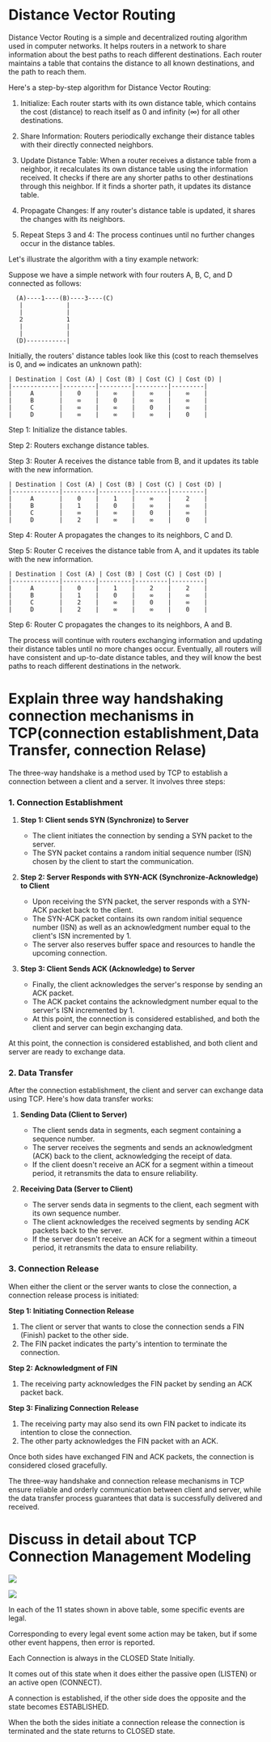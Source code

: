 # Distance Vector Routing

Distance Vector Routing is a simple and decentralized routing algorithm used in computer networks. It helps routers in a network to share information about the best paths to reach different destinations. Each router maintains a table that contains the distance to all known destinations, and the path to reach them.

Here's a step-by-step algorithm for Distance Vector Routing:

1. Initialize: Each router starts with its own distance table, which contains the cost (distance) to reach itself as 0 and infinity (∞) for all other destinations.

2. Share Information: Routers periodically exchange their distance tables with their directly connected neighbors.

3. Update Distance Table: When a router receives a distance table from a neighbor, it recalculates its own distance table using the information received. It checks if there are any shorter paths to other destinations through this neighbor. If it finds a shorter path, it updates its distance table.

4. Propagate Changes: If any router's distance table is updated, it shares the changes with its neighbors.

5. Repeat Steps 3 and 4: The process continues until no further changes occur in the distance tables.

Let's illustrate the algorithm with a tiny example network:

Suppose we have a simple network with four routers A, B, C, and D connected as follows:

```
  (A)----1----(B)----3----(C)
   |            |
   |            |
   2            1
   |            |
   |            |
  (D)-----------|
```

Initially, the routers' distance tables look like this (cost to reach themselves is 0, and ∞ indicates an unknown path):

```
| Destination | Cost (A) | Cost (B) | Cost (C) | Cost (D) |
|-------------|---------|---------|---------|---------|
|     A       |    0    |    ∞    |    ∞    |    ∞    |
|     B       |    ∞    |    0    |    ∞    |    ∞    |
|     C       |    ∞    |    ∞    |    0    |    ∞    |
|     D       |    ∞    |    ∞    |    ∞    |    0    |
```

Step 1: Initialize the distance tables.

Step 2: Routers exchange distance tables.

Step 3: Router A receives the distance table from B, and it updates its table with the new information.

```
| Destination | Cost (A) | Cost (B) | Cost (C) | Cost (D) |
|-------------|---------|---------|---------|---------|
|     A       |    0    |    1    |    ∞    |    2    |
|     B       |    1    |    0    |    ∞    |    ∞    |
|     C       |    ∞    |    ∞    |    0    |    ∞    |
|     D       |    2    |    ∞    |    ∞    |    0    |
```

Step 4: Router A propagates the changes to its neighbors, C and D.

Step 5: Router C receives the distance table from A, and it updates its table with the new information.

```
| Destination | Cost (A) | Cost (B) | Cost (C) | Cost (D) |
|-------------|---------|---------|---------|---------|
|     A       |    0    |    1    |    2    |    2    |
|     B       |    1    |    0    |    ∞    |    ∞    |
|     C       |    2    |    ∞    |    0    |    ∞    |
|     D       |    2    |    ∞    |    ∞    |    0    |
```

Step 6: Router C propagates the changes to its neighbors, A and B.

The process will continue with routers exchanging information and updating their distance tables until no more changes occur. Eventually, all routers will have consistent and up-to-date distance tables, and they will know the best paths to reach different destinations in the network.


# Explain three way handshaking connection mechanisms in TCP(connection establishment,Data Transfer, connection Relase)

The three-way handshake is a method used by TCP to establish a connection between a client and a server. It involves three steps:

### 1. Connection Establishment

1. **Step 1: Client sends SYN (Synchronize) to Server**
   - The client initiates the connection by sending a SYN packet to the server.
   - The SYN packet contains a random initial sequence number (ISN) chosen by the client to start the communication.

2. **Step 2: Server Responds with SYN-ACK (Synchronize-Acknowledge) to Client**
   - Upon receiving the SYN packet, the server responds with a SYN-ACK packet back to the client.
   - The SYN-ACK packet contains its own random initial sequence number (ISN) as well as an acknowledgment number equal to the client's ISN incremented by 1.
   - The server also reserves buffer space and resources to handle the upcoming connection.

3. **Step 3: Client Sends ACK (Acknowledge) to Server**
   - Finally, the client acknowledges the server's response by sending an ACK packet.
   - The ACK packet contains the acknowledgment number equal to the server's ISN incremented by 1.
   - At this point, the connection is considered established, and both the client and server can begin exchanging data.

At this point, the connection is considered established, and both client and server are ready to exchange data.

### 2. Data Transfer

After the connection establishment, the client and server can exchange data using TCP. Here's how data transfer works:

1. **Sending Data (Client to Server)**
   - The client sends data in segments, each segment containing a sequence number.
   - The server receives the segments and sends an acknowledgment (ACK) back to the client, acknowledging the receipt of data.
   - If the client doesn't receive an ACK for a segment within a timeout period, it retransmits the data to ensure reliability.

2. **Receiving Data (Server to Client)**
   - The server sends data in segments to the client, each segment with its own sequence number.
   - The client acknowledges the received segments by sending ACK packets back to the server.
   - If the server doesn't receive an ACK for a segment within a timeout period, it retransmits the data to ensure reliability.

### 3. Connection Release

When either the client or the server wants to close the connection, a connection release process is initiated:

**Step 1: Initiating Connection Release**
1. The client or server that wants to close the connection sends a FIN (Finish) packet to the other side.
2. The FIN packet indicates the party's intention to terminate the connection.

**Step 2: Acknowledgment of FIN**
1. The receiving party acknowledges the FIN packet by sending an ACK packet back.

**Step 3: Finalizing Connection Release**
1. The receiving party may also send its own FIN packet to indicate its intention to close the connection.
2. The other party acknowledges the FIN packet with an ACK.

Once both sides have exchanged FIN and ACK packets, the connection is considered closed gracefully.

The three-way handshake and connection release mechanisms in TCP ensure reliable and orderly communication between client and server, while the data transfer process guarantees that data is successfully delivered and received.



# Discuss in detail about TCP Connection Management Modeling

![](2023-08-04-04-30-48.png)

![](2023-08-04-04-31-05.png)

In each of the 11 states shown in above table, some specific events are legal.

Corresponding to every legal event some action may be taken, but if some other event happens, then error is reported.

Each Connection is always in the CLOSED State Initially.

It comes out of this state when it does either the passive open (LISTEN) or an active open (CONNECT).

A connection is established, if the other side does the opposite and the state becomes ESTABLISHED.

When the both the sides initiate a connection release the connection is terminated and the state returns to CLOSED state.